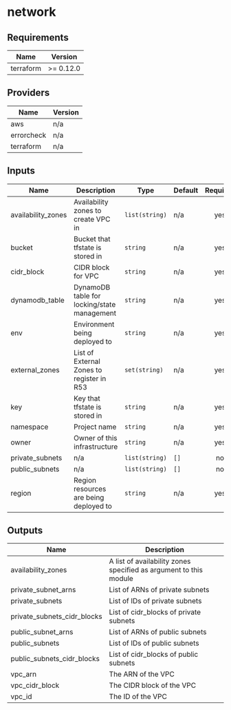 # network

<!-- BEGINNING OF PRE-COMMIT-TERRAFORM DOCS HOOK -->
## Requirements

| Name | Version |
|------|---------|
| terraform | >= 0.12.0 |

## Providers

| Name | Version |
|------|---------|
| aws | n/a |
| errorcheck | n/a |
| terraform | n/a |

## Inputs

| Name | Description | Type | Default | Required |
|------|-------------|------|---------|:--------:|
| availability\_zones | Availability zones to create VPC in | `list(string)` | n/a | yes |
| bucket | Bucket that tfstate is stored in | `string` | n/a | yes |
| cidr\_block | CIDR block for VPC | `string` | n/a | yes |
| dynamodb\_table | DynamoDB table for locking/state management | `string` | n/a | yes |
| env | Environment being deployed to | `string` | n/a | yes |
| external\_zones | List of External Zones to register in R53 | `set(string)` | n/a | yes |
| key | Key that tfstate is stored in | `string` | n/a | yes |
| namespace | Project name | `string` | n/a | yes |
| owner | Owner of this infrastructure | `string` | n/a | yes |
| private\_subnets | n/a | `list(string)` | `[]` | no |
| public\_subnets | n/a | `list(string)` | `[]` | no |
| region | Region resources are being deployed to | `string` | n/a | yes |

## Outputs

| Name | Description |
|------|-------------|
| availability\_zones | A list of availability zones specified as argument to this module |
| private\_subnet\_arns | List of ARNs of private subnets |
| private\_subnets | List of IDs of private subnets |
| private\_subnets\_cidr\_blocks | List of cidr\_blocks of private subnets |
| public\_subnet\_arns | List of ARNs of public subnets |
| public\_subnets | List of IDs of public subnets |
| public\_subnets\_cidr\_blocks | List of cidr\_blocks of public subnets |
| vpc\_arn | The ARN of the VPC |
| vpc\_cidr\_block | The CIDR block of the VPC |
| vpc\_id | The ID of the VPC |

<!-- END OF PRE-COMMIT-TERRAFORM DOCS HOOK -->
